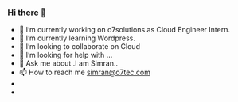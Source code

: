 ### Hi there 👋
- 🔭 I’m currently working on o7solutions as Cloud Engineer Intern.
- 🌱 I’m currently learning Wordpress.
- 👯 I’m looking to collaborate on Cloud 
- 🤔 I’m looking for help with ...
- 💬 Ask me about .I am Simran..
- 📫 How to reach me simran@o7tec.com
- 
- 

